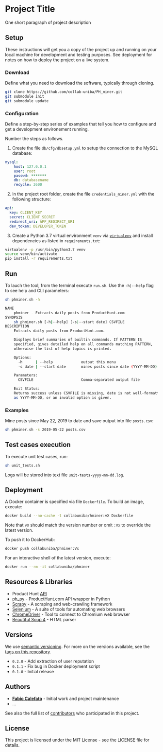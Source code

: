 # Project Title

One short paragraph of project description

## Setup

These instructions will get you a copy of the project up and running on your local machine for development and testing purposes. See deployment for notes on how to deploy the project on a live system.

### Download

Define what you need to download the software, typically through cloning.

```sh
git clone https://github.com/collab-uniba/PH_miner.git
git submodule init
git submodule update
```

### Configuration

Define a step-by-step series of examples that tell you how to configure and get a development environement running.

Number the steps as follows.

1. Create the file `db/cfg/dbsetup.yml` to setup the connection to the MySQL database:

```yaml
mysql:
    host: 127.0.0.1
    user: root
    passwd: *******
    db: databasename
    recycle: 3600
```

2. In the project root folder, create the file `credentials_miner.yml` with the following structure:

```yaml
api:
  key: CLIENT_KEY
  secret: CLIENT_SECRET
  redirect_uri: APP_REDIRECT_URI
  dev_token: DEVELOPER_TOKEN
```

3. Create a Python 3.7 virtual environment `venv` via [`virtualenv`](https://virtualenv.pypa.io/en/latest/) and install dependencies as listed in `requirements.txt`:

```sh
virtualenv -p /usr/bin/python3.7 venv
source venv/bin/activate
pip install -r requirements.txt
```

## Run

To lauch the tool, from the terminal execute `run.sh`. Use the `-h|--help` flag to see help and CLI parameters:

```sh
sh phminer.sh -h

NAME
    phminer - Extracts daily posts from ProductHunt.com
SYNOPSIS
    sh phminer.sh [-h|--help] [-s|--start date] CSVFILE
DESCRIPTION
    Extracts daily posts from ProductHunt.com.

    Displays brief summaries of builtin commands. If PATTERN IS
    specified, gives detailed help on all commands matching PATTERN,
    otherwise the list of help topics is printed.

    Options:
      -h      | --help             output this menu
      -s date | --start date       mines posts since date (YYYY-MM-DD)

    Parameters:
      CSVFILE                      Comma-separated output file

    Exit Status:
    Returns success unless CSVFILE is missing, date is not well-formatted 
    as YYYY-MM-DD, or an invalid option is given.
```

### Examples

Mine posts since May 22, 2019 to date and save output into file `posts.csv`:

```sh
sh phminer.sh -s 2019-05-22 posts.csv
```

## Test cases execution

To execute unit test cases, run:

```sh
sh unit_tests.sh
```

Logs will be stored into text file `unit-tests-yyyy-mm-dd.log`.

## Deployment

A Docker container is specified via file `Dockerfile`. To build an image, execute:

```sh
docker build --no-cache -t collabuniba/hminer:vX Dockerfile
```

Note that `vX` should match the version number or omit `:Vx` to override the latest version.

To push it to DockerHub:

```sh
docker push collabuniba/phminer:Vx
```

For an interactive shell of the latest version, execute:

```sh
docker run --rm -it collabuniba/phminer
```

## Resources & Libraries

* Product Hunt [API](https://api.producthunt.com/v1/docs)
* [ph_py](https://github.com/anatg/ph_py) - ProductHunt.com API wrapper in Python
* [Scrapy](https://scrapy.org) - A scraping and web-crawling framework
* [Selenium](https://www.seleniumhq.org) - A suite of tools for automating web browsers
* [ChromeDriver](http://chromedriver.chromium.org) - Tool to connect to Chromium web browser
* [Beautiful Soup 4](https://www.crummy.com/software/BeautifulSoup/) - HTML parser

## Versions

We use [semantic versioning](http://semver.org/). For more on the versions available, see the [tags on this repository](https://github.com/your/project/tags).

* `0.2.0` - Add extraction of user reputation
* `0.1.1` - Fix bug in Docker deployment script
* `0.1.0` - Initial release

## Authors

* **[Fabio Calefato](https://github.com/PurpleBooth)** - Initial work and project maintenance
* ...

See also the full list of [contributors](https://github.com/your/project/contributors) who participated in this project.

## License

This project is licensed under the MIT License - see the [LICENSE](LICENSE) file for details.
